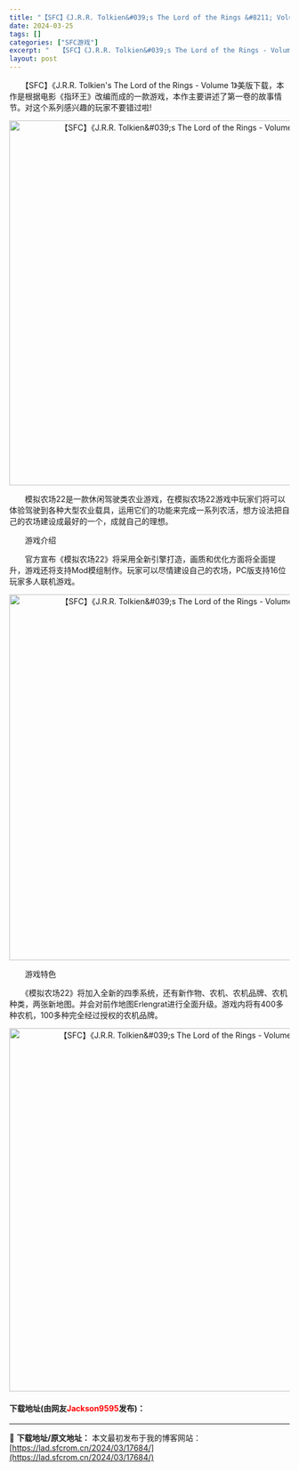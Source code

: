 ```yaml
---
title: "【SFC】《J.R.R. Tolkien&#039;s The Lord of the Rings &#8211; Volume 1》美版下载"
date: 2024-03-25
tags: []
categories: ["SFC游戏"]
excerpt: "　　【SFC】《J.R.R. Tolkien&#039;s The Lord of the Rings - Volume 1》美版下载，本作是根据电影《指环王》改编而成的一款游戏，本作主要讲述了第一卷的故事情节。对这个系列感兴趣的玩家不要错过啦! 　　模拟农场22是一款休闲驾驶类农业游戏，在模拟农场2&hellip;"
layout: post
---
```


 <p>　　【SFC】《J.R.R. Tolkien&#39;s The Lord of the Rings - Volume 1》美版下载，本作是根据电影《指环王》改编而成的一款游戏，本作主要讲述了第一卷的故事情节。对这个系列感兴趣的玩家不要错过啦!</p> <p align="center"><img align="" border="0" src="https://lad.sfcrom.cn/wp-content/uploads/2024/03/20240324_6600bb2205646.png" width="656" alt="【SFC】《J.R.R. Tolkien&amp;#039;s The Lord of the Rings - Volume 1》美版下载" /></p> <p>　　模拟农场22是一款休闲驾驶类农业游戏，在模拟农场22游戏中玩家们将可以体验驾驶到各种大型农业载具，运用它们的功能来完成一系列农活，想方设法把自己的农场建设成最好的一个，成就自己的理想。</p> <p>　　游戏介绍</p> <p>　　官方宣布《模拟农场22》将采用全新引擎打造，画质和优化方面将全面提升，游戏还将支持Mod模组制作。玩家可以尽情建设自己的农场，PC版支持16位玩家多人联机游戏。</p> <p align="center"><img align="" border="0" src="https://lad.sfcrom.cn/wp-content/uploads/2024/03/20240324_6600bb23811da.png" width="658" alt="【SFC】《J.R.R. Tolkien&amp;#039;s The Lord of the Rings - Volume 1》美版下载" /></p> <p>　　游戏特色</p> <p>　　《模拟农场22》将加入全新的四季系统，还有新作物、农机、农机品牌、农机种类，两张新地图。并会对前作地图Erlengrat进行全面升级。游戏内将有400多种农机，100多种完全经过授权的农机品牌。</p> <p align="center"><img align="" border="0" src="https://lad.sfcrom.cn/wp-content/uploads/2024/03/20240324_6600bb2584ec9.png" width="653" alt="【SFC】《J.R.R. Tolkien&amp;#039;s The Lord of the Rings - Volume 1》美版下载" /></p> <p><h4>下载地址(由网友<font color="red">Jackson9595</font>发布)：</h4></p> 

---
📖 **下载地址/原文地址：** 本文最初发布于我的博客网站：[https://lad.sfcrom.cn/2024/03/17684/](https://lad.sfcrom.cn/2024/03/17684/)
